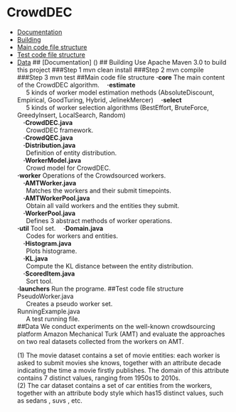 # CrowdDEC
<ul>
    <li> <a href ="#a1">Documentation</a>
    <li> <a href ="#a2">Building</a>
    <li> <a href ="#a3">Main code file structure</a>
    <li> <a href ="#a4">Test code file structure</a>
    <li> <a href ="#a5">Data</a>
## <a id="a1" name="a1"></a>[Documentation] ()
## <a id="a2" name="a2"></a>Building  
Use Apache Maven 3.0 to build this project
###Step 1  
    mvn clean install
###Step 2  
    mvn compile
###Step 3  
    mvn test 
##<a id="a3" name="a3"></a>Main code file structure  
<strong>·core</strong>  
The main content of the CrowdDEC algorithm.   
<strong>&nbsp;&nbsp;&nbsp;&nbsp;·estimate</strong><br>
<a>&nbsp;&nbsp;&nbsp;&nbsp;&nbsp;5 kinds of worker model estimation methods (AbsoluteDiscount, Empirical, GoodTuring, Hybrid, JelinekMercer)<a>  
<strong>&nbsp;&nbsp;&nbsp;&nbsp;·select</strong><br>
<a>&nbsp;&nbsp;&nbsp;&nbsp;&nbsp;5 kinds of worker selection algorithms (BestEffort, BruteForce, GreedyInsert, LocalSearch, Random)<a><br>
<strong>&nbsp;&nbsp;&nbsp;&nbsp;·CrowdDEC.java</strong><br>
<a>&nbsp;&nbsp;&nbsp;&nbsp;&nbsp;CrowdDEC framework.<a><br>
<strong>&nbsp;&nbsp;&nbsp;&nbsp;·CrowdQEC.java</strong><br>
<strong>&nbsp;&nbsp;&nbsp;&nbsp;·Distribution.java</strong><br>
<a>&nbsp;&nbsp;&nbsp;&nbsp;&nbsp;Definition of entity distribution.<a><br>
<strong>&nbsp;&nbsp;&nbsp;&nbsp;·WorkerModel.java</strong><br>
<a>&nbsp;&nbsp;&nbsp;&nbsp;&nbsp;Crowd model for CrowdDEC.<a><br>
<strong>·worker</strong>  
Operations of the Crowdsourced workers.<br>
<strong>&nbsp;&nbsp;&nbsp;&nbsp;·AMTWorker.java</strong><br>
<a>&nbsp;&nbsp;&nbsp;&nbsp;&nbsp;Matches the workers and their submit timepoints.<a><br>
<strong>&nbsp;&nbsp;&nbsp;&nbsp;·AMTWorkerPool.java</strong><br>
<a>&nbsp;&nbsp;&nbsp;&nbsp;&nbsp;Obtain all vaild workers and the entities they submit.<a><br>
<strong>&nbsp;&nbsp;&nbsp;&nbsp;·WorkerPool.java</strong><br>
<a>&nbsp;&nbsp;&nbsp;&nbsp;&nbsp;Defines 3 abstract methods of worker operations.<a><br>
<strong>·util</strong>  
Tool set.  
<strong>&nbsp;&nbsp;&nbsp;&nbsp;·Domain.java</strong><br>
<a>&nbsp;&nbsp;&nbsp;&nbsp;&nbsp;Codes for workers and entities.<a><br>
<strong>&nbsp;&nbsp;&nbsp;&nbsp;·Histogram.java</strong><br>
<a>&nbsp;&nbsp;&nbsp;&nbsp;&nbsp;Plots histograme.<a><br>
<strong>&nbsp;&nbsp;&nbsp;&nbsp;·KL.java</strong><br>
<a>&nbsp;&nbsp;&nbsp;&nbsp;&nbsp;Compute the KL distance between the entity distribution.<a><br>
<strong>&nbsp;&nbsp;&nbsp;&nbsp;·ScoredItem.java</strong><br>
<a>&nbsp;&nbsp;&nbsp;&nbsp;&nbsp;Sort tool.<a><br>
<strong>·launchers</strong>  
Run the programe.  
##<a id="a4" name="a4"></a>Test code file structure 
<a>PseudoWorker.java<a><br>
<a>&nbsp;&nbsp;&nbsp;&nbsp;&nbsp;Creates a pseudo worker set.<a><br>
<a>RunningExample.java<a><br>
<a>&nbsp;&nbsp;&nbsp;&nbsp;&nbsp;A test running file.<a><br>
##<a id="a5" name="a5"></a>Data
 We conduct experiments on the well-known crowdsourcing platform Amazon Mechanical Turk (AMT) and evaluate the approaches on two real datasets collected from the workers on AMT.  
 
(1) The movie dataset contains a set of movie entities: each worker is asked to submit movies she knows, together with an attribute decade indicating the time a movie firstly publishes. The domain of this attribute contains 7 distinct values, ranging from 1950s to 2010s.  
(2) The car dataset contains a set of car entities from the workers, together with an attribute body style which has15 distinct values, such as sedans , suvs , etc.

